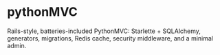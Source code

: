 # pythonMVC
Rails-style, batteries-included PythonMVC: Starlette + SQLAlchemy, generators, migrations, Redis cache, security middleware, and a minimal admin.
